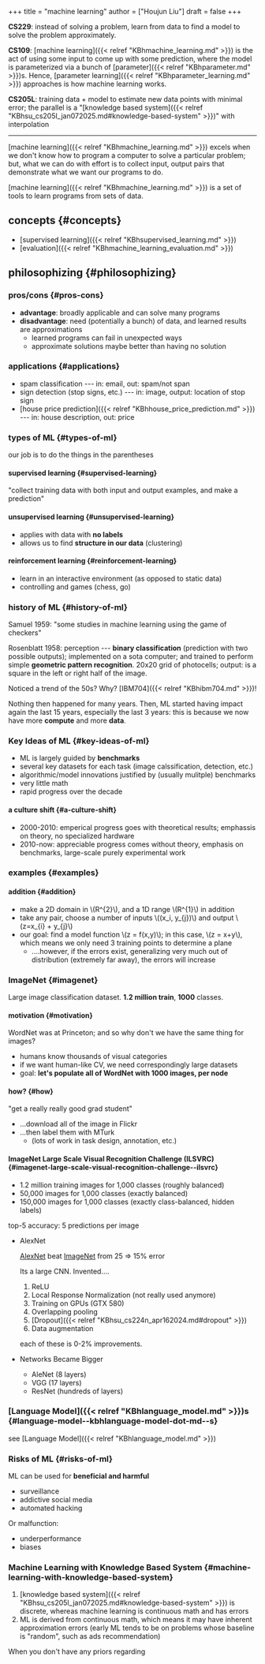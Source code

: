 +++
title = "machine learning"
author = ["Houjun Liu"]
draft = false
+++

**CS229**: instead of solving a problem, learn from data to find a model to solve the problem approximately.

**CS109**: [machine learning]({{< relref "KBhmachine_learning.md" >}}) is the act of using some input to come up with some prediction, where the model is parameterized via a bunch of [parameter]({{< relref "KBhparameter.md" >}})s. Hence, [parameter learning]({{< relref "KBhparameter_learning.md" >}}) approaches is how machine learning works.

**CS205L**: training data + model to estimate new data points with minimal error; the parallel is a "[knowledge based system]({{< relref "KBhsu_cs205l_jan072025.md#knowledge-based-system" >}})" with interpolation

---

[machine learning]({{< relref "KBhmachine_learning.md" >}}) excels when we don't know how to program a computer to solve a particular problem; but, what we can do with effort is to collect input, output pairs that demonstrate what we want our programs to do.

[machine learning]({{< relref "KBhmachine_learning.md" >}}) is a set of tools to learn programs from sets of data.


## concepts {#concepts}

-   [supervised learning]({{< relref "KBhsupervised_learning.md" >}})
-   [evaluation]({{< relref "KBhmachine_learning_evaluation.md" >}})


## philosophizing {#philosophizing}


### pros/cons {#pros-cons}

-   **advantage**: broadly applicable and can solve many programs
-   **disadvantage**: need (potentially a bunch) of data, and learned results are approximations
    -   learned programs can fail in unexpected ways
    -   approximate solutions maybe better than having no solution


### applications {#applications}

-   spam classification --- in: email, out: spam/not span
-   sign detection (stop signs, etc.) --- in: image, output: location of stop sign
-   [house price prediction]({{< relref "KBhhouse_price_prediction.md" >}}) --- in: house description, out: price


### types of ML {#types-of-ml}

our job is to do the things in the parentheses


#### supervised learning {#supervised-learning}

"collect training data with both input and output examples, and make a prediction"


#### unsupervised learning {#unsupervised-learning}

-   applies with data with **no labels**
-   allows us to find **structure in our data** (clustering)


#### reinforcement learning {#reinforcement-learning}

-   learn in an interactive environment (as opposed to static data)
-   controlling and games (chess, go)


### history of ML {#history-of-ml}

Samuel 1959: "some studies in machine learning using the game of checkers"

Rosenblatt 1958: perception --- **binary classification** (prediction with two possible outputs); implemented on a sota computer; and trained to perform simple **geometric pattern recognition**. 20x20 grid of photocells; output: is a square in the left or right half of the image.

Noticed a trend of the 50s? Why? [IBM704]({{< relref "KBhibm704.md" >}})!

Nothing then happened for many years. Then, ML started having impact again the last 15 years, especially the last 3 years: this is because we now have more **compute** and more **data**.


### Key Ideas of ML {#key-ideas-of-ml}

-   ML is largely guided by **benchmarks**
-   several key datasets for each task (image calssification, detection, etc.)
-   algorithmic/model innovations justified by (usually mulitple) benchmarks
-   very little math
-   rapid progress over the decade


#### a culture shift {#a-culture-shift}

-   2000-2010: emperical progress goes with theoretical results; emphassis on theory, no specialized hardware
-   2010-now: appreciable progress comes without theory, emphasis on benchmarks, large-scale purely experimental work


### examples {#examples}


#### addition {#addition}

-   make a 2D domain in \\(R^{2}\\), and a 1D range \\(R^{1}\\) in addition
-   take any pair, choose a number of inputs \\((x\_i, y\_{j})\\) and output \\(z=x\_{i} + y\_{j}\\)
-   our goal: find a model function \\(z = f(x,y)\\); in this case, \\(z = x+y\\), which means we only need 3 training points to determine a plane
    -   ....however, if the errors exist, generalizing very much out of distribution (extremely far away), the errors will increase


### ImageNet {#imagenet}

Large image classification dataset. **1.2 million train**, **1000** classes.


#### motivation {#motivation}

WordNet was at Princeton; and so why don't we have the same thing for images?

-   humans know thousands of visual categories
-   if we want human-like CV, we need correspondingly large datasets
-   goal: **let's populate all of WordNet with 1000 images, per node**


#### how? {#how}

"get a really really good grad student"

-   ...download all of the image in Flickr
-   ...then label them with MTurk
    -   (lots of work in task design, annotation, etc.)


#### ImageNet Large Scale Visual Recognition Challenge (ILSVRC) {#imagenet-large-scale-visual-recognition-challenge--ilsvrc}

-   1.2 million training images for 1,000 classes (roughly balanced)
-   50,000 images for 1,000 classes (exactly balanced)
-   150,000 images for 1,000 classes (exactly class-balanced, hidden labels)

top-5 accuracy: 5 predictions per image

<!--list-separator-->

-  AlexNet

    [AlexNet](#alexnet) beat [ImageNet](#imagenet) from 25 =&gt; 15% error

    Its a large CNN. Invented....

    1.  ReLU
    2.  Local Response Normalization (not really used anymore)
    3.  Training on GPUs (GTX 580)
    4.  Overlapping pooling
    5.  [Dropout]({{< relref "KBhsu_cs224n_apr162024.md#dropout" >}})
    6.  Data augmentation

    each of these is 0-2% improvements.

<!--list-separator-->

-  Networks Became Bigger

    -   AleNet (8 layers)
    -   VGG (17 layers)
    -   ResNet (hundreds of layers)


### [Language Model]({{< relref "KBhlanguage_model.md" >}})s {#language-model--kbhlanguage-model-dot-md--s}

see [Language Model]({{< relref "KBhlanguage_model.md" >}})


### Risks of ML {#risks-of-ml}

ML can be used for **beneficial and harmful**

-   surveillance
-   addictive social media
-   automated hacking

Or malfunction:

-   underperformance
-   biases


### Machine Learning with Knowledge Based System {#machine-learning-with-knowledge-based-system}

1.  [knowledge based system]({{< relref "KBhsu_cs205l_jan072025.md#knowledge-based-system" >}}) is discrete, whereas machine learning is continuous math and has errors
2.  ML is derived from continuous math, which means it may have inherent approximation errors (early ML tends to be on problems whose baseline is "random", such as ads recommendation)

When you don't have any priors regarding
